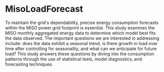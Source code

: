 # MisoLoadForecast
To maintain the grid's dependability, precise energy consumption forecasts within the MISO power grid footprint is essential. This study examines the MISO monthly aggregated energy data to determine which model best fits the data observed. The important questions we are interested in addressing include: does the data exhibit a seasonal trend, is there growth in load over time after controlling for seasonality, and what can we anticipate for future load? This study answers these questions by diving into the consumption patterns through the use of statistical tests, model diagnostics, and forecasting techniques.
